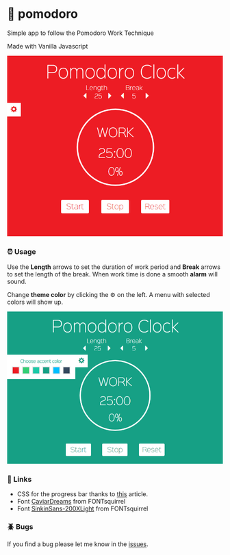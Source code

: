 # :tomato: pomodoro
Simple app to follow the Pomodoro Work Technique

Made with Vanilla Javascript

<p align="center">
	<img src="./pomodoro.png" alt="pomodoro-clock-preview" />
</p>

###  :alarm_clock: Usage

Use the **Length** arrows to set the duration of work period and **Break** arrows to set the length of the break. When work time is done a smooth **alarm** will sound.

Change **theme color** by clicking the :gear: on the left. A menu with selected colors will show up.

<p align="center">
	<img src="./pomodoro-change-theme-color.png" alt="pomodoro-change-theme-color" />
</p>

### :link: Links
- CSS for the progress bar thanks to [this](https://www.formget.com/css-progress-bar/#circular_progress_bar) article.
- Font [CaviarDreams](https://www.fontsquirrel.com/fonts/caviar-dreams) from FONTsquirrel
- Font [SinkinSans-200XLight](https://www.fontsquirrel.com/fonts/sinkin-sans) from FONTsquirrel
### :beetle: Bugs
If you find a bug please let me know in the [issues](https://github.com/lekova/pomodoro/issues).
